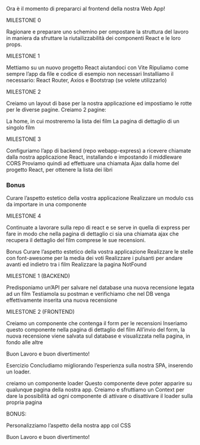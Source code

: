  Ora è il momento di prepararci al frontend della nostra Web App!

 MILESTONE 0

Ragionare e preparare uno schemino per ompostare la struttura del lavoro in maniera da sfruttare la riutailizzabilità dei componenti React e le loro props.

MILESTONE 1

Mettiamo su un nuovo progetto React aiutandoci con Vite
Ripuliamo come sempre l’app da file e codice di esempio non necessari
Installiamo il necessario: React Router, Axios e Bootstrap (se volete utilizzarlo)

MILESTONE 2

Creiamo un layout di base per la nostra applicazione ed impostiamo le rotte per le diverse pagine.
Creiamo 2 pagine:

La home, in cui mostreremo la lista dei film
La pagina di dettaglio di un singolo film

MILESTONE 3

Configuriamo l’app di backend (repo webapp-express) a ricevere chiamate dalla nostra applicazione React, installando e impostando il middleware CORS
Proviamo quindi ad effettuare una chiamata Ajax dalla home del progetto React, per ottenere la lista dei libri

### Bonus

Curare l’aspetto estetico della vostra applicazione
Realizzare un modulo css da importare in una componente

MILESTONE 4

Continuate a lavorare sulla repo di react e se serve in quella di express per fare in modo che nella pagina di dettaglio ci sia una chiamata ajax che recupera il dettaglio del film comprese le sue recensioni.

Bonus
Curare l’aspetto estetico della vostra applicazione
Realizzare le stelle con font-awesome per la media dei voti
Realizzare i pulsanti per andare avanti ed indietro tra i film
Realizzare la pagina NotFound

 MILESTONE 1 (BACKEND)

Predisponiamo un’API per salvare nel database una nuova recensione legata ad un film
Testiamola su postman e verifichiamo che nel DB venga effettivamente inserita una nuova recensione

MILESTONE 2 (FRONTEND)

Creiamo un componente che contenga il form per le recensioni
Inseriamo questo componente nella pagina di dettaglio del film
All’invio del form, la nuova recensione viene salvata sul database e visualizzata nella pagina, in fondo alle altre

Buon Lavoro e buon divertimento!

Esercizio
Concludiamo migliorando l’esperienza sulla nostra SPA, inserendo un loader.

creiamo un componente loader
Questo componente deve poter apparire su qualunque pagina della nostra app.
Creiamo e sfruttiamo un Context per dare la possibilità ad ogni componente di attivare o disattivare il loader sulla propria pagina

BONUS:

Personalizziamo l’aspetto della nostra app col CSS

Buon Lavoro e buon divertimento!
